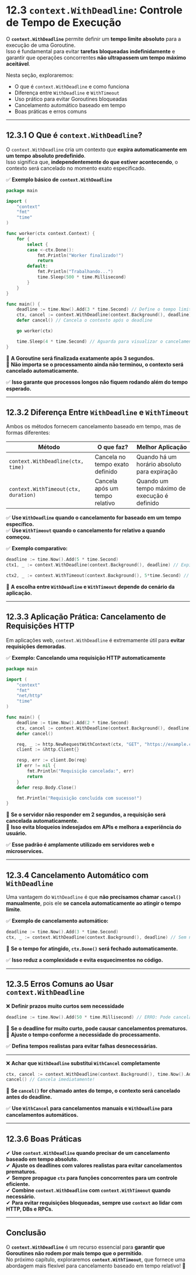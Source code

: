 # **12.3 `context.WithDeadline`: Controle de Tempo de Execução**

O **`context.WithDeadline`** permite definir um **tempo limite absoluto** para a execução de uma Goroutine.  
Isso é fundamental para evitar **tarefas bloqueadas indefinidamente** e garantir que operações concorrentes **não ultrapassem um tempo máximo aceitável**.

Nesta seção, exploraremos:

- O que é `context.WithDeadline` e como funciona
- Diferença entre `WithDeadline` e `WithTimeout`
- Uso prático para evitar Goroutines bloqueadas
- Cancelamento automático baseado em tempo
- Boas práticas e erros comuns

---

## **12.3.1 O Que é `context.WithDeadline`?**

O `context.WithDeadline` cria um contexto que **expira automaticamente em um tempo absoluto predefinido**.  
Isso significa que, **independentemente do que estiver acontecendo**, o contexto será cancelado no momento exato especificado.

✅ **Exemplo básico de `context.WithDeadline`**

```go
package main

import (
    "context"
    "fmt"
    "time"
)

func worker(ctx context.Context) {
    for {
        select {
        case <-ctx.Done():
            fmt.Println("Worker finalizado!")
            return
        default:
            fmt.Println("Trabalhando...")
            time.Sleep(500 * time.Millisecond)
        }
    }
}

func main() {
    deadline := time.Now().Add(3 * time.Second) // Define o tempo limite absoluto
    ctx, cancel := context.WithDeadline(context.Background(), deadline)
    defer cancel() // Cancela o contexto após o deadline

    go worker(ctx)

    time.Sleep(4 * time.Second) // Aguarda para visualizar o cancelamento
}
```

📌 **A Goroutine será finalizada exatamente após 3 segundos.**  
📌 **Não importa se o processamento ainda não terminou, o contexto será cancelado automaticamente.**  

✅ **Isso garante que processos longos não fiquem rodando além do tempo esperado.**  

---

## **12.3.2 Diferença Entre `WithDeadline` e `WithTimeout`**

Ambos os métodos fornecem cancelamento baseado em tempo, mas de formas diferentes:

| Método | O que faz? | Melhor Aplicação |
|--------|------------|----------------|
| `context.WithDeadline(ctx, time)` | Cancela no tempo exato definido | Quando há um horário absoluto para expiração |
| `context.WithTimeout(ctx, duration)` | Cancela após um tempo relativo | Quando um tempo máximo de execução é definido |

✅ **Use `WithDeadline` quando o cancelamento for baseado em um tempo específico.**  
✅ **Use `WithTimeout` quando o cancelamento for relativo a quando começou.**  

✅ **Exemplo comparativo:**

```go
deadline := time.Now().Add(5 * time.Second)
ctx1, _ := context.WithDeadline(context.Background(), deadline) // Expira às 15:05:30

ctx2, _ := context.WithTimeout(context.Background(), 5*time.Second) // Expira 5s após a criação
```

📌 **A escolha entre `WithDeadline` e `WithTimeout` depende do cenário da aplicação.**  

---

## **12.3.3 Aplicação Prática: Cancelamento de Requisições HTTP**

Em aplicações web, `context.WithDeadline` é extremamente útil para **evitar requisições demoradas**.

✅ **Exemplo: Cancelando uma requisição HTTP automaticamente**

```go
package main

import (
    "context"
    "fmt"
    "net/http"
    "time"
)

func main() {
    deadline := time.Now().Add(2 * time.Second)
    ctx, cancel := context.WithDeadline(context.Background(), deadline)
    defer cancel()

    req, _ := http.NewRequestWithContext(ctx, "GET", "https://example.com", nil)
    client := &http.Client{}

    resp, err := client.Do(req)
    if err != nil {
        fmt.Println("Requisição cancelada:", err)
        return
    }
    defer resp.Body.Close()

    fmt.Println("Requisição concluída com sucesso!")
}
```

📌 **Se o servidor não responder em 2 segundos, a requisição será cancelada automaticamente.**  
📌 **Isso evita bloqueios indesejados em APIs e melhora a experiência do usuário.**  

✅ **Esse padrão é amplamente utilizado em servidores web e microservices.**  

---

## **12.3.4 Cancelamento Automático com `WithDeadline`**

Uma vantagem do `WithDeadline` é que **não precisamos chamar `cancel()` manualmente**, pois ele **se cancela automaticamente ao atingir o tempo limite**.

✅ **Exemplo de cancelamento automático:**

```go
deadline := time.Now().Add(3 * time.Second)
ctx, _ := context.WithDeadline(context.Background(), deadline) // Sem necessidade de chamar cancel()
```

📌 **Se o tempo for atingido, `ctx.Done()` será fechado automaticamente.**  

✅ **Isso reduz a complexidade e evita esquecimentos no código.**  

---

## **12.3.5 Erros Comuns ao Usar `context.WithDeadline`**

❌ **Definir prazos muito curtos sem necessidade**

```go
deadline := time.Now().Add(50 * time.Millisecond) // ERRO: Pode cancelar antes da tarefa terminar!
```

📌 **Se o deadline for muito curto, pode causar cancelamentos prematuros.**  
📌 **Ajuste o tempo conforme a necessidade do processamento.**  

✅ **Defina tempos realistas para evitar falhas desnecessárias.**  

---

❌ **Achar que `WithDeadline` substitui `WithCancel` completamente**

```go
ctx, cancel := context.WithDeadline(context.Background(), time.Now().Add(3*time.Second))
cancel() // Cancela imediatamente!
```

📌 **Se `cancel()` for chamado antes do tempo, o contexto será cancelado antes do deadline.**  

✅ **Use `WithCancel` para cancelamentos manuais e `WithDeadline` para cancelamentos automáticos.**  

---

## **12.3.6 Boas Práticas**

✔ **Use `context.WithDeadline` quando precisar de um cancelamento baseado em tempo absoluto.**  
✔ **Ajuste os deadlines com valores realistas para evitar cancelamentos prematuros.**  
✔ **Sempre propague `ctx` para funções concorrentes para um controle eficiente.**  
✔ **Combine `context.WithDeadline` com `context.WithTimeout` quando necessário.**  
✔ **Para evitar requisições bloqueadas, sempre use `context` ao lidar com HTTP, DBs e RPCs.**  

---

## **Conclusão**

O **`context.WithDeadline`** é um recurso essencial para **garantir que Goroutines não rodem por mais tempo que o permitido**.  
No próximo capítulo, exploraremos **`context.WithTimeout`**, que fornece uma abordagem mais flexível para cancelamento baseado em tempo relativo! 🚀
